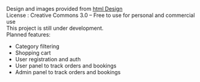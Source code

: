 Design and images provided from [html Design](https://html.design/download/feane-fast-food-html-template/)
<br/>
License : Creative Commons 3.0 – Free to
use for personal and commercial use
<br/>
This project is still under development.
<br/>
Planned features:
<br/>

- Category filtering
  <br/>
- Shopping cart
  <br/>
- User registration and auth
  <br/>
- User panel to track orders and bookings
  <br/>
- Admin panel to track orders and bookings
